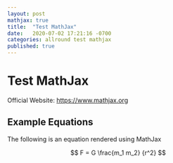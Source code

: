```yaml
---
layout: post
mathjax: true
title:  "Test MathJax"
date:   2020-07-02 17:21:16 -0700
categories: allround test mathjax
published: true
---
```


# Test MathJax

Official Website: https://www.mathjax.org

## Example Equations

The following is an equation rendered using MathJax

$$ F = G \frac{m_1 m_2} {r^2} $$

